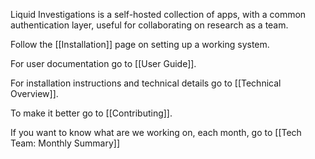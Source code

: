 Liquid Investigations is a self-hosted collection of apps, with a common authentication layer, useful for collaborating on research as a team.

Follow the [[Installation]] page on setting up a working system.

For user documentation go to [[User Guide]].

For installation instructions and technical details go to [[Technical Overview]].

To make it better go to [[Contributing]].

If you want to know what are we working on, each month, go to [[Tech Team: Monthly Summary]]
